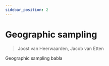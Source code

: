 ```yaml
---
sidebar_position: 2
---
```


# Geographic sampling

> Joost van Heerwaarden, Jacob van Etten

Geographic sampling babla
